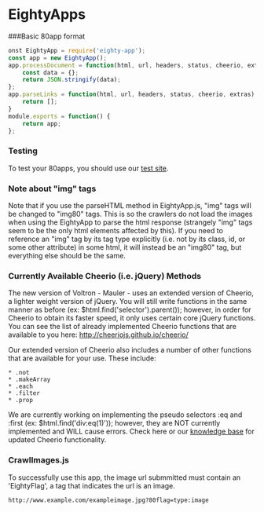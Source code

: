 EightyApps
==========

###Basic 80app format

```javascript
onst EightyApp = require('eighty-app');
const app = new EightyApp();
app.processDocument = function(html, url, headers, status, cheerio, extras) {
    const data = {};
    return JSON.stringify(data);
};
app.parseLinks = function(html, url, headers, status, cheerio, extras) {
    return [];
}
module.exports = function() { 
    return app;
};
```

### Testing
To test your 80apps, you should use our [test site](http://80apptester.80legs.com/).

### Note about "img" tags
Note that if you use the parseHTML method in EightyApp.js, "img" tags will be changed to "img80" tags. This is so the crawlers do not load the images when using the EightyApp to parse the html response (strangely "img" tags seem to be the only html elements affected by this). If you need to reference an "img" tag by its tag type explicitly (i.e. not by its class, id, or some other attribute) in some html, it will instead be an "img80" tag, but everything else should be the same.

### Currently Available Cheerio (i.e. jQuery) Methods
The new version of Voltron - Mauler - uses an extended version of Cheerio, a lighter weight version of jQuery. You will still write functions in the same manner as before (ex: $html.find('selector').parent()); however, in order for Cheerio to obtain its faster speed, it only uses certain core jQuery functions. You can see the list of already implemented Cheerio functions that are available to you here: http://cheeriojs.github.io/cheerio/

Our extended version of Cheerio also includes a number of other functions that are available for your use. These include:

	* .not
	* .makeArray
	* .each
	* .filter
	* .prop

We are currently working on implementing the pseudo selectors :eq and :first (ex: $html.find('div:eq(1)')); however, they are NOT currently implemented and WILL cause errors. Check here or our <a href="https://80legs.groovehq.com/knowledge_base/topics/extended-cheerio-jquery-functionality-for-custom-crawls">knowledge base</a> for updated Cheerio functionality.

### CrawlImages.js

To successfully use this app, the image url submmitted must contain an 'EightyFlag', a tag that indicates the url is an image.

`http://www.example.com/exampleimage.jpg?80flag=type:image`

